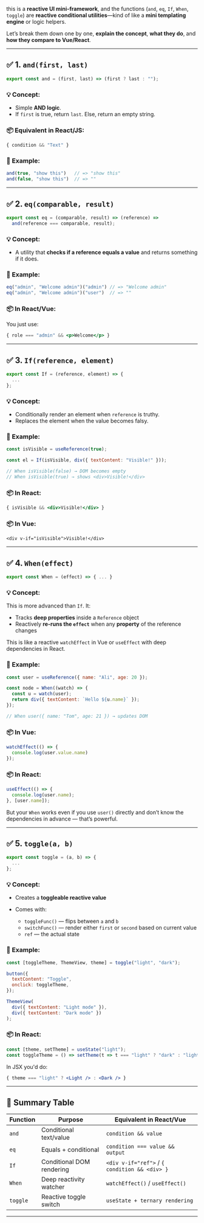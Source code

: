 this is a  **reactive UI mini-framework**, and the functions (`and`, `eq`, `If`, `When`, `toggle`) are **reactive conditional utilities**—kind of like a **mini templating engine** or logic helpers.

Let’s break them down one by one, **explain the concept**, **what they do**, and **how they compare to Vue/React**.

---

## ✅ 1. `and(first, last)`

```js
export const and = (first, last) => (first ? last : "");
```

### 💡 Concept:

* Simple **AND logic**.
* If `first` is true, return `last`. Else, return an empty string.

### 📦 Equivalent in React/JS:

```jsx
{ condition && "Text" }
```

### 🧪 Example:

```js
and(true, "show this")   // => "show this"
and(false, "show this")  // => ""
```

---

## ✅ 2. `eq(comparable, result)`

```js
export const eq = (comparable, result) => (reference) =>
  and(reference === comparable, result);
```

### 💡 Concept:

* A utility that **checks if a reference equals a value** and returns something if it does.

### 🧪 Example:

```js
eq("admin", "Welcome admin")("admin") // => "Welcome admin"
eq("admin", "Welcome admin")("user")  // => ""
```

### 📦 In React/Vue:

You just use:

```jsx
{ role === "admin" && <p>Welcome</p> }
```

---

## ✅ 3. `If(reference, element)`

```js
export const If = (reference, element) => {
  ...
};
```

### 💡 Concept:

* Conditionally render an element when `reference` is truthy.
* Replaces the element when the value becomes falsy.

### 🧪 Example:

```js
const isVisible = useReference(true);

const el = If(isVisible, div({ textContent: "Visible!" }));

// When isVisible(false) → DOM becomes empty
// When isVisible(true) → shows <div>Visible!</div>
```

### 📦 In React:

```jsx
{ isVisible && <div>Visible!</div> }
```

### 📦 In Vue:

```vue
<div v-if="isVisible">Visible!</div>
```

---

## ✅ 4. `When(effect)`

```js
export const When = (effect) => { ... }
```

### 💡 Concept:

This is more advanced than `If`. It:

* Tracks **deep properties** inside a `Reference` object
* Reactively **re-runs the `effect`** when any **property** of the reference changes

This is like a reactive `watchEffect` in Vue or `useEffect` with deep dependencies in React.

### 🧪 Example:

```js
const user = useReference({ name: "Ali", age: 20 });

const node = When((watch) => {
  const u = watch(user);
  return div({ textContent: `Hello ${u.name}` });
});

// When user({ name: "Tom", age: 21 }) → updates DOM
```

### 📦 In Vue:

```js
watchEffect(() => {
  console.log(user.value.name)
});
```

### 📦 In React:

```js
useEffect(() => {
  console.log(user.name);
}, [user.name]);
```

But your `When` works even if you use `user()` directly and don’t know the dependencies in advance — that’s powerful.

---

## ✅ 5. `toggle(a, b)`

```js
export const toggle = (a, b) => {
  ...
};
```

### 💡 Concept:

* Creates a **toggleable reactive value**
* Comes with:

  * `toggleFunc()` — flips between `a` and `b`
  * `switchFunc()` — render either `first` or `second` based on current value
  * `ref` — the actual state

### 🧪 Example:

```js
const [toggleTheme, ThemeView, theme] = toggle("light", "dark");

button({
  textContent: "Toggle",
  onclick: toggleTheme,
});

ThemeView(
  div({ textContent: "Light mode" }),
  div({ textContent: "Dark mode" })
);
```

### 📦 In React:

```jsx
const [theme, setTheme] = useState("light");
const toggleTheme = () => setTheme(t => t === "light" ? "dark" : "light");
```

In JSX you'd do:

```jsx
{ theme === "light" ? <Light /> : <Dark /> }
```

---

## 📌 Summary Table

| Function | Purpose                   | Equivalent in React/Vue                       |
| -------- | ------------------------- | --------------------------------------------- |
| `and`    | Conditional text/value    | `condition && value`                          |
| `eq`     | Equals + conditional      | `condition === value && output`               |
| `If`     | Conditional DOM rendering | `<div v-if="ref">` / `{ condition && <div> }` |
| `When`   | Deep reactivity watcher   | `watchEffect()` / `useEffect()`               |
| `toggle` | Reactive toggle switch    | `useState + ternary rendering`                |

---
